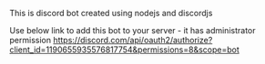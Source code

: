 This is discord bot created using nodejs and discordjs

Use below link to add this bot to your server - it has administrator permission
https://discord.com/api/oauth2/authorize?client_id=1190655935576817754&permissions=8&scope=bot
